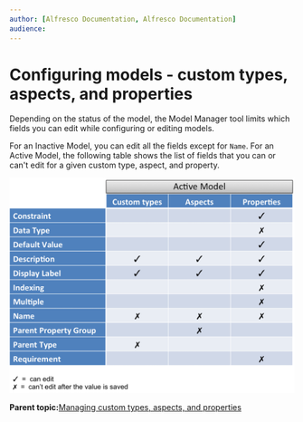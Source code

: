 ```yaml
---
author: [Alfresco Documentation, Alfresco Documentation]
audience: 
---
```


# Configuring models - custom types, aspects, and properties

Depending on the status of the model, the Model Manager tool limits which fields you can edit while configuring or editing models.

For an Inactive Model, you can edit all the fields except for `Name`. For an Active Model, the following table shows the list of fields that you can or can't edit for a given custom type, aspect, and property.

![](../images/cmm-table.png)

**Parent topic:**[Managing custom types, aspects, and properties](../concepts/admintools-using-cmm.md)


